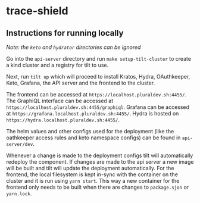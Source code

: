 # trace-shield

## Instructions for running locally

*Note: the `keto` and `hydrator` directories can be ignored*

Go into the `api-server` directory and run `make setup-tilt-cluster` to create a kind cluster and a registry for tilt to use.

Next, run `tilt up` which will proceed to install Kratos, Hydra, OAuthkeeper, Keto, Grafana, the API server and the frontend to the cluster.

The frontend can be accessed at `https://localhost.pluraldev.sh:4455/`.
The GraphiQL interface can be accessed at `https://localhost.pluraldev.sh:4455/graphiql`.
Grafana can be accessed at `https://grafana.localhost.pluraldev.sh:4455/`.
Hydra is hosted on `https://hydra.localhost.pluraldev.sh:4455/`.

The helm values and other configs used for the deployment (like the oathkeeper access rules and keto namespace configs) can be found in `api-server/dev`.

Whenever a change is made to the deployment configs tilt will automatically redeploy the component.
If changes are made to the api server a new image will be built and tilt will update the deployment automatically.
For the frontend, the local filesystem is kept in-sync with the container on the cluster and it is run using `yarn start`. This way a new container for the frontend only needs to be built when there are changes to `package.sjon` or `yarn.lock`.
